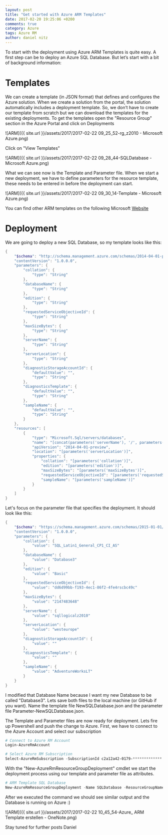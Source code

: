 ```yaml
---
layout: post
title: "Get started with Azure ARM Templates"
date: 2017-02-20 19:25:06 +0200
comments: true
category: Azure
tags: Azure RM
author: daniel nitz
---
```


To start with the deployment using Azure ARM Templates is quite easy. A first step can be to deploy an Azure SQL Database. But let’s start with a bit of background information:

<!-- more -->

# Templates

We can create a template (in JSON format) that defines and configures the Azure solution. When we create a solution from the portal, the solution automatically includes a deployment template. So, we don’t have to create our template from scratch but we can download the templates for the existing deployments. 
To get the templates open the "Resource Group" section in the Azure Portal and click on Deployments

![ARM]({{ site.url }}/assets/2017/2017-02-22 09_25_52-rg_z2010 - Microsoft Azure.png)

Click on "View Templates"

![ARM]({{ site.url }}/assets/2017/2017-02-22 09_28_44-SQLDatabase - Microsoft Azure.png)

What we can see now is the Template and Parameter file. When we start a new deployment, we have to define parameters for the resource template, these needs to be entered in before the deployment can start. 

![ARM]({{ site.url }}/assets/2017/2017-02-22 09_30_14-Template - Microsoft Azure.png)

You can find other ARM templates on the following Microsoft [Website](https://azure.microsoft.com/en-us/resources/templates/)

# Deployment

We are going to deploy a new SQL Database, so my template looks like this:

```powershell
{
    "$schema": "http://schema.management.azure.com/schemas/2014-04-01-preview/deploymentTemplate.json#",
    "contentVersion": "1.0.0.0",
    "parameters": {
        "collation": {
            "type": "String"
        },
        "databaseName": {
            "type": "String"
        },
        "edition": {
            "type": "String"
        },
        "requestedServiceObjectiveId": {
            "type": "String"
        },
        "maxSizeBytes": {
            "type": "String"
        },
        "serverName": {
            "type": "String"
        },
        "serverLocation": {
            "type": "String"
        },
        "diagnosticStorageAccountId": {
            "defaultValue": "",
            "type": "String"
        },
        "diagnosticsTemplate": {
            "defaultValue": "",
            "type": "String"
        },
        "sampleName": {
            "defaultValue": "",
            "type": "String"
        }
    },
    "resources": [
        {
            "type": "Microsoft.Sql/servers/databases",
            "name": "[concat(parameters('serverName'), '/', parameters('databaseName'))]",
            "apiVersion": "2014-04-01-preview",
            "location": "[parameters('serverLocation')]",
            "properties": {
                "collation": "[parameters('collation')]",
                "edition": "[parameters('edition')]",
                "maxSizeBytes": "[parameters('maxSizeBytes')]",
                "requestedServiceObjectiveId": "[parameters('requestedServiceObjectiveId')]",
                "sampleName": "[parameters('sampleName')]"
            }
        }
    ]
}
```

Let's focus on the parameter file that specifies the deployment. It should look like this:

```powershell
{
    "$schema": "https://schema.management.azure.com/schemas/2015-01-01/deploymentParameters.json#",
    "contentVersion": "1.0.0.0",
    "parameters": {
        "collation": {
            "value": "SQL_Latin1_General_CP1_CI_AS"
        },
        "databaseName": {
            "value": "Database3"
        },
        "edition": {
            "value": "Basic"
        },
        "requestedServiceObjectiveId": {
            "value": "dd6d99bb-f193-4ec1-86f2-4fe4rscbc49c"
        },
        "maxSizeBytes": {
            "value": "2147483648"
        },
        "serverName": {
            "value": "sqllogicalz2010"
        },
        "serverLocation": {
            "value": "westeurope"
        },
        "diagnosticStorageAccountId": {
            "value": ""
        },
        "diagnosticsTemplate": {
            "value": ""
        },
        "sampleName": {
            "value": "AdventureWorksLT"
        }
    }
}
```

I modified that Database Name because I want my new Database to be called "Database3". Lets save both files to the local machine (or GitHub if you want). Name the template file NewSQLDatabase.json and the parameter file Parameter-NewSQLDatabase.json.

The Template and Parameter files are now ready for deployment. Lets fire up Powershell and push the change to Azure. 
First, we have to connect to the Azure Account and select our subscription

```powershell
# Connect to Azure RM Account
Login-AzureRmAccount

# Select Azure RM Subscription
Select-AzureRmSubscription -SubscriptionId c2a12a42-0179-*************
```

With the "New-AzureRmResourceGroupDeployment" cmdlet we start the deployment process using our template and parameter file as attributes.

```powershell
# ARM Template SQL Database
New-AzureRmResourceGroupDeployment -Name SQLDatabase -ResourceGroupName rg_Z2010 -TemplateFile "F:\Templates\SQL Database\NewSQLDatabase.json" -TemplateParameterFile "F:\Parameters\SQL Database\Parameter-NewSQLDatabase.json"
```

After we executed the command we should see similar output and the Database is running on Azure :)

![ARM]({{ site.url }}/assets/2017/2017-02-22 10_45_54-Azure_ ARM Template erstellen - OneNote.png)

Stay tuned for further posts
Daniel

